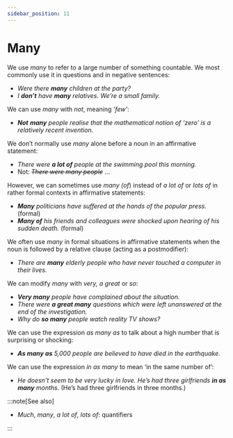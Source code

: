 ```yaml
---
sidebar_position: 11
---
```


# Many

We use *many* to refer to a large number of something countable. We most commonly use it in questions and in negative sentences:

- *Were there **many** children at the party?*
- *I **don’t** have **many** relatives. We’re a small family.*

We can use *many* with *not*, meaning *‘*few*’*:

- ***Not*** ***many*** *people realise that the mathematical notion of ‘zero’ is a relatively* *recent invention.*

We don’t normally use *many* alone before a noun in an affirmative statement:

- *There were **a lot of** people at the swimming pool this morning.*
- Not: *~~There were many people~~* …

However, we can sometimes use *many (of*) instead of *a lot of* or *lots of* in rather formal contexts in affirmative statements:

- ***Many*** *politicians have suffered at the hands of the popular press.* (formal)
- ***Many of*** *his friends and colleagues were shocked upon hearing of his sudden death.* (formal)

We often use *many* in formal situations in affirmative statements when the noun is followed by a relative clause (acting as a postmodifier):

- *There are **many** elderly people who have never touched a computer in their lives.*

We can modify *many* with *very, a great* or *so*:

- ***Very many*** *people have complained about the situation.*
- *There were **a great many** questions which were left unanswered at the end of the investigation.*
- *Why do **so many** people watch reality TV shows?*

We can use the expression *as many as* to talk about a high number that is surprising or shocking:

- ***As many as*** *5,000 people are believed to have died in the earthquake.*

We can use the expression *in as many* to mean ‘in the same number of’:

- *He doesn’t seem to be very lucky in love. He’s had three girlfriends **in as many** months.* (He’s had three girlfriends in three months.)

:::note[See also]

- *Much*, *many*, *a lot of*, *lots of*: quantifiers

:::
